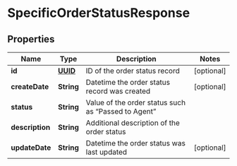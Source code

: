 
# SpecificOrderStatusResponse

## Properties
Name | Type | Description | Notes
------------ | ------------- | ------------- | -------------
**id** | [**UUID**](UUID.md) | ID of the order status record |  [optional]
**createDate** | **String** | Datetime the order status record was created |  [optional]
**status** | **String** | Value of the order status such as “Passed to Agent” | 
**description** | **String** | Additional description of the order status | 
**updateDate** | **String** | Datetime the order status was last updated |  [optional]



